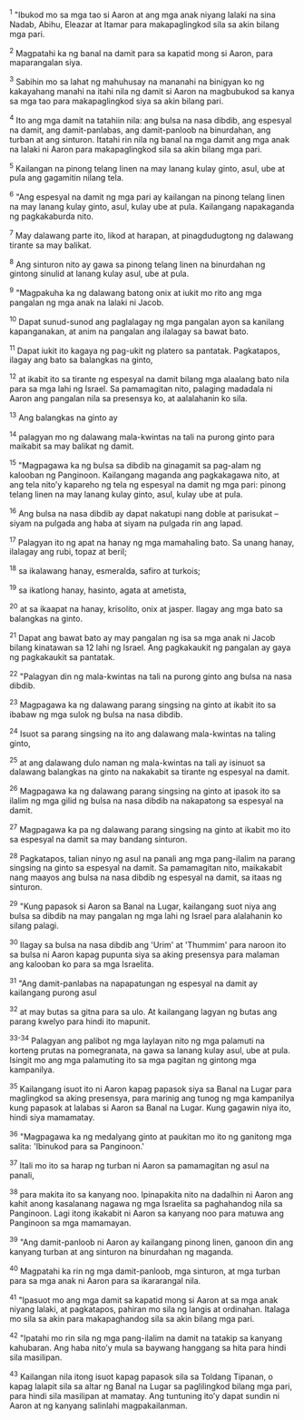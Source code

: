 <sup>1</sup>
"Ibukod mo sa mga tao si Aaron at ang mga anak niyang lalaki na sina Nadab, Abihu, Eleazar at Itamar para makapaglingkod sila sa akin bilang mga pari. 

<sup>2</sup>
Magpatahi ka ng banal na damit para sa kapatid mong si Aaron, para maparangalan siya. 

<sup>3</sup>
Sabihin mo sa lahat ng mahuhusay na mananahi na binigyan ko ng kakayahang manahi na itahi nila ng damit si Aaron na magbubukod sa kanya sa mga tao para makapaglingkod siya sa akin bilang pari. 

<sup>4</sup>
Ito ang mga damit na tatahiin nila: ang bulsa na nasa dibdib, ang espesyal na damit, ang damit-panlabas, ang damit-panloob na binurdahan, ang turban at ang sinturon. Itatahi rin nila ng banal na mga damit ang mga anak na lalaki ni Aaron para makapaglingkod sila sa akin bilang mga pari. 

<sup>5</sup>
Kailangan na pinong telang linen na may lanang kulay ginto, asul, ube at pula ang gagamitin nilang tela.

<sup>6</sup>
"Ang espesyal na damit ng mga pari ay kailangan na pinong telang linen na may lanang kulay ginto, asul, kulay ube at pula. Kailangang napakaganda ng pagkakaburda nito. 

<sup>7</sup>
May dalawang parte ito, likod at harapan, at pinagdudugtong ng dalawang tirante sa may balikat. 

<sup>8</sup>
Ang sinturon nito ay gawa sa pinong telang linen na binurdahan ng gintong sinulid at lanang kulay asul, ube at pula. 

<sup>9</sup>
"Magpakuha ka ng dalawang batong onix at iukit mo rito ang mga pangalan ng mga anak na lalaki ni Jacob. 

<sup>10</sup>
Dapat sunud-sunod ang paglalagay ng mga pangalan ayon sa kanilang kapanganakan, at anim na pangalan ang ilalagay sa bawat bato. 

<sup>11</sup>
Dapat iukit ito kagaya ng pag-ukit ng platero sa pantatak. Pagkatapos, ilagay ang bato sa balangkas na ginto, 

<sup>12</sup>
at ikabit ito sa tirante ng espesyal na damit bilang mga alaalang bato nila para sa mga lahi ng Israel. Sa pamamagitan nito, palaging madadala ni Aaron ang pangalan nila sa presensya ko, at aalalahanin ko sila. 

<sup>13</sup>
Ang balangkas na ginto ay 

<sup>14</sup>
palagyan mo ng dalawang mala-kwintas na tali na purong ginto para maikabit sa may balikat ng damit.

<sup>15</sup>
"Magpagawa ka ng bulsa sa dibdib na ginagamit sa pag-alam ng kalooban ng Panginoon. Kailangang maganda ang pagkakagawa nito, at ang tela nitoʼy kapareho ng tela ng espesyal na damit ng mga pari: pinong telang linen na may lanang kulay ginto, asul, kulay ube at pula. 

<sup>16</sup>
Ang bulsa na nasa dibdib ay dapat nakatupi nang doble at parisukat – siyam na pulgada ang haba at siyam na pulgada rin ang lapad. 

<sup>17</sup>
Palagyan ito ng apat na hanay ng mga mamahaling bato. Sa unang hanay, ilalagay ang rubi, topaz at beril; 

<sup>18</sup>
sa ikalawang hanay, esmeralda, safiro at turkois; 

<sup>19</sup>
sa ikatlong hanay, hasinto, agata at ametista, 

<sup>20</sup>
at sa ikaapat na hanay, krisolito, onix at jasper. Ilagay ang mga bato sa balangkas na ginto. 

<sup>21</sup>
Dapat ang bawat bato ay may pangalan ng isa sa mga anak ni Jacob bilang kinatawan sa 12 lahi ng Israel. Ang pagkakaukit ng pangalan ay gaya ng pagkakaukit sa pantatak. 

<sup>22</sup>
"Palagyan din ng mala-kwintas na tali na purong ginto ang bulsa na nasa dibdib. 

<sup>23</sup>
Magpagawa ka ng dalawang parang singsing na ginto at ikabit ito sa ibabaw ng mga sulok ng bulsa na nasa dibdib. 

<sup>24</sup>
Isuot sa parang singsing na ito ang dalawang mala-kwintas na taling ginto, 

<sup>25</sup>
at ang dalawang dulo naman ng mala-kwintas na tali ay isinuot sa dalawang balangkas na ginto na nakakabit sa tirante ng espesyal na damit. 

<sup>26</sup>
Magpagawa ka ng dalawang parang singsing na ginto at ipasok ito sa ilalim ng mga gilid ng bulsa na nasa dibdib na nakapatong sa espesyal na damit. 

<sup>27</sup>
Magpagawa ka pa ng dalawang parang singsing na ginto at ikabit mo ito sa espesyal na damit sa may bandang sinturon. 

<sup>28</sup>
Pagkatapos, talian ninyo ng asul na panali ang mga pang-ilalim na parang singsing na ginto sa espesyal na damit. Sa pamamagitan nito, maikakabit nang maayos ang bulsa na nasa dibdib ng espesyal na damit, sa itaas ng sinturon. 

<sup>29</sup>
"Kung papasok si Aaron sa Banal na Lugar, kailangang suot niya ang bulsa sa dibdib na may pangalan ng mga lahi ng Israel para alalahanin ko silang palagi. 

<sup>30</sup>
Ilagay sa bulsa na nasa dibdib ang 'Urim' at 'Thummim' para naroon ito sa bulsa ni Aaron kapag pupunta siya sa aking presensya para malaman ang kalooban ko para sa mga Israelita.

<sup>31</sup>
"Ang damit-panlabas na napapatungan ng espesyal na damit ay kailangang purong asul 

<sup>32</sup>
at may butas sa gitna para sa ulo. At kailangang lagyan ng butas ang parang kwelyo para hindi ito mapunit.

<sup>33-34</sup>
Palagyan ang palibot ng mga laylayan nito ng mga palamuti na korteng prutas na pomegranata, na gawa sa lanang kulay asul, ube at pula. Isingit mo ang mga palamuting ito sa mga pagitan ng gintong mga kampanilya. 

<sup>35</sup>
Kailangang isuot ito ni Aaron kapag papasok siya sa Banal na Lugar para maglingkod sa aking presensya, para marinig ang tunog ng mga kampanilya kung papasok at lalabas si Aaron sa Banal na Lugar. Kung gagawin niya ito, hindi siya mamamatay. 

<sup>36</sup>
"Magpagawa ka ng medalyang ginto at paukitan mo ito ng ganitong mga salita: 'Ibinukod para sa Panginoon.' 

<sup>37</sup>
Itali mo ito sa harap ng turban ni Aaron sa pamamagitan ng asul na panali, 

<sup>38</sup>
para makita ito sa kanyang noo. Ipinapakita nito na dadalhin ni Aaron ang kahit anong kasalanang nagawa ng mga Israelita sa paghahandog nila sa Panginoon. Lagi itong ikakabit ni Aaron sa kanyang noo para matuwa ang Panginoon sa mga mamamayan. 

<sup>39</sup>
"Ang damit-panloob ni Aaron ay kailangang pinong linen, ganoon din ang kanyang turban at ang sinturon na binurdahan ng maganda. 

<sup>40</sup>
Magpatahi ka rin ng mga damit-panloob, mga sinturon, at mga turban para sa mga anak ni Aaron para sa ikararangal nila. 

<sup>41</sup>
"Ipasuot mo ang mga damit sa kapatid mong si Aaron at sa mga anak niyang lalaki, at pagkatapos, pahiran mo sila ng langis at ordinahan. Italaga mo sila sa akin para makapaghandog sila sa akin bilang mga pari. 

<sup>42</sup>
"Ipatahi mo rin sila ng mga pang-ilalim na damit na tatakip sa kanyang kahubaran. Ang haba nitoʼy mula sa baywang hanggang sa hita para hindi sila masilipan. 

<sup>43</sup>
Kailangan nila itong isuot kapag papasok sila sa Toldang Tipanan, o kapag lalapit sila sa altar ng Banal na Lugar sa paglilingkod bilang mga pari, para hindi sila masilipan at mamatay. Ang tuntuning itoʼy dapat sundin ni Aaron at ng kanyang salinlahi magpakailanman.